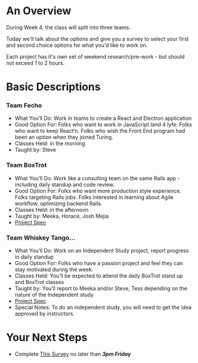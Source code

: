 # An Overview

During Week 4, the class will split into three teams.

Today we'll talk about the options and give you a survey to select your first and second choice options for what you'd like to work on.

Each project has it's own set of weekend research/pre-work - but should not exceed 1 to 2 hours.

# Basic Descriptions

### Team Fecho

  - What You’ll Do: Work in teams to create a React and Electron application
  - Good Option For: Folks who want to work in JavaScript land 4 lyfe. Folks who want to keep React’n. Folks who wish the Front End program had been an option when they joined Turing.
  - Classes Held: in the morning
  - Taught by: Steve

### Team BoxTrot

  - What You’ll Do: Work like a consulting team on the same Rails app - including daily standup and code review.
  - Good Option For: Folks who want more production style experience. Folks targeting Rails jobs. Folks interested in learning about Agile workflow, optimizing backend Rails.
  - Classes Held: in the afternoon
  - Taught by: Meeka, Horace, Josh Mejia
  - [Project Spec](https://github.com/turingschool/lesson_plans/blob/master/ruby_04-apis_and_scalability/looking_for_project.markdown)

### Team Whiskey Tango…

  -  What You’ll Do: Work on an Independent Study project, report progress in daily standup
  -  Good Option For: Folks who have a passion project and feel they can stay motivated during the week.
  -  Classes Held: You’ll be expected to attend the daily BoxTrot stand up and BoxTrot classes
  -  Taught by: You’ll report to Meeka and/or Steve, Tess depending on the nature of the Independent study
  - [Project Spec](./independent_study_project.markdown)
  -  Special Notes: To do an independent study, you will need to get the idea approved by instructors.

# Your Next Steps

  - Complete [This Survey](http://goo.gl/forms/8dZd7MejyC) no later than ***3pm Friday***
